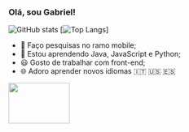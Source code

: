 ###                                                                   Olá, sou Gabriel!
![GitHub stats](https://github-readme-stats.vercel.app/api?username=GabrielBBarros&show_icons=true&theme=cobalt)   [![Top Langs](https://github-readme-stats.vercel.app/api/top-langs/?username=GabrielBBarros&hide_progress=true&theme=cobalt)]


- 🔭 Faço pesquisas no ramo mobile;                                                                                       
- 🌱 Estou aprendendo Java, JavaScript e Python;
- 😃 Gosto de trabalhar com front-end;
- 🌐 Adoro aprender novos idiomas 🇮🇹 🇺🇸 🇪🇸 
                                                                                  
<img src="https://media.baamboozle.com/uploads/images/73330/1658789582_11674_gif-url.gif" width="120" height="80">                                                                           
   


